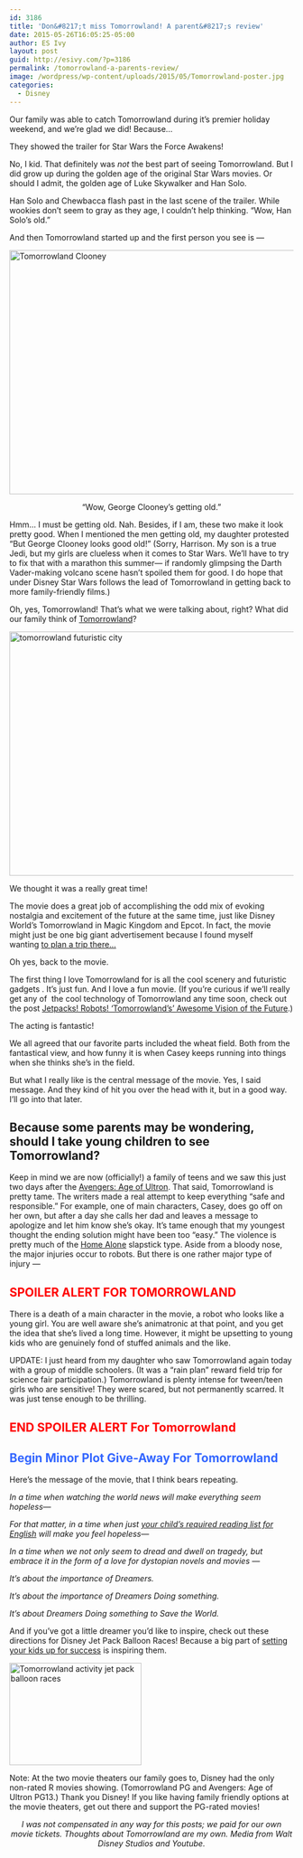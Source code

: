 ```yaml
---
id: 3186
title: 'Don&#8217;t miss Tomorrowland! A parent&#8217;s review'
date: 2015-05-26T16:05:25-05:00
author: ES Ivy
layout: post
guid: http://esivy.com/?p=3186
permalink: /tomorrowland-a-parents-review/
image: /wordpress/wp-content/uploads/2015/05/Tomorrowland-poster.jpg
categories:
  - Disney
---
```

Our family was able to catch Tomorrowland during it’s premier holiday weekend, and we’re glad we did! Because…

They showed the trailer for Star Wars the Force Awakens!<!--more-->

<span class="embed-youtube" style="text-align:center; display: block;"></span>

No, I kid. That definitely was _not_ the best part of seeing Tomorrowland. But I did grow up during the golden age of the original Star Wars movies. Or should I admit, the golden age of Luke Skywalker and Han Solo.

Han Solo and Chewbacca flash past in the last scene of the trailer. While wookies don’t seem to gray as they age, I couldn’t help thinking. “Wow, Han Solo’s old.”

And then Tomorrowland started up and the first person you see is —

<img class="aligncenter size-full wp-image-3187" src="http://esivy.com/wordpress/wp-content/uploads/2015/05/Tomorrowland-Clooney.jpg" alt="Tomorrowland Clooney" width="648" height="432" srcset="https://esivy.com/wordpress/wp-content/uploads/2015/05/Tomorrowland-Clooney.jpg 648w, https://esivy.com/wordpress/wp-content/uploads/2015/05/Tomorrowland-Clooney-300x200.jpg 300w, https://esivy.com/wordpress/wp-content/uploads/2015/05/Tomorrowland-Clooney-624x416.jpg 624w" sizes="(max-width: 648px) 100vw, 648px" /> 

<p style="text-align: center;">
  “Wow, George Clooney’s getting old.”
</p>

Hmm… I must be getting old. Nah. Besides, if I am, these two make it look pretty good. When I mentioned the men getting old, my daughter protested “But George Clooney looks good old!” (Sorry, Harrison. My son is a true Jedi, but my girls are clueless when it comes to Star Wars. We’ll have to try to fix that with a marathon this summer— if randomly glimpsing the Darth Vader-making volcano scene hasn’t spoiled them for good. I do hope that under Disney Star Wars follows the lead of Tomorrowland in getting back to more family-friendly films.)

Oh, yes, Tomorrowland! That’s what we were talking about, right? What did our family think of <a href="http://www.Disney.com/Tomorrowland" target="_blank">Tomorrowland</a>?

<img class="aligncenter size-full wp-image-3188" src="http://esivy.com/wordpress/wp-content/uploads/2015/05/Tomorrowland-city.jpg" alt="tomorrowland futuristic city" width="821" height="432" srcset="https://esivy.com/wordpress/wp-content/uploads/2015/05/Tomorrowland-city.jpg 821w, https://esivy.com/wordpress/wp-content/uploads/2015/05/Tomorrowland-city-300x158.jpg 300w, https://esivy.com/wordpress/wp-content/uploads/2015/05/Tomorrowland-city-624x328.jpg 624w" sizes="(max-width: 821px) 100vw, 821px" /> 

We thought it was a really great time!

The movie does a great job of accomplishing the odd mix of evoking nostalgia and excitement of the future at the same time, just like Disney World’s Tomorrowland in Magic Kingdom and Epcot. In fact, the movie might just be one big giant advertisement because I found myself wanting [to plan a trip there…](http://esivy.com/trip-planning-tips-for-disney-parks/)

Oh yes, back to the movie.

The first thing I love Tomorrowland for is all the cool scenery and futuristic gadgets . It’s just fun. And I love a fun movie. (If you’re curious if we’ll really get any of  the cool technology of Tomorrowland any time soon, check out the post <a href="http://www.livescience.com/50937-tomorrowland-movie-future-tech.html" target="_blank">Jetpacks! Robots! &#8216;Tomorrowland&#8217;s&#8217; Awesome Vision of the Future</a>.)

The acting is fantastic!

We all agreed that our favorite parts included the wheat field. Both from the fantastical view, and how funny it is when Casey keeps running into things when she thinks she&#8217;s in the field.

But what I really like is the central message of the movie. Yes, I said message. And they kind of hit you over the head with it, but in a good way. I’ll go into that later.

## Because some parents may be wondering, should I take young children to see Tomorrowland?

Keep in mind we are now (officially!) a family of teens and we saw this just two days after the <a href="http://marvel.com/movies/movie/193/avengers_age_of_ultron" target="_blank">Avengers: Age of Ultron</a>. That said, Tomorrowland is pretty tame. The writers made a real attempt to keep everything “safe and responsible.” For example, one of main characters, Casey, does go off on her own, but after a day she calls her dad and leaves a message to apologize and let him know she’s okay. It&#8217;s tame enough that my youngest thought the ending solution might have been too &#8220;easy.&#8221; The violence is pretty much of the <a href="http://www.amazon.com/gp/product/B003CSX6HQ/ref=as_li_qf_sp_asin_il_tl?ie=UTF8&camp=1789&creative=9325&creativeASIN=B003CSX6HQ&linkCode=as2&tag=esiv-20&linkId=J2Z3VHIC7F4KSBTA" target="_blank" rel="nofollow">Home Alone</a> slapstick type. Aside from a bloody nose, the major injuries occur to robots. But there is one rather major type of injury —

## <span style="color: #ff0000;">SPOILER ALERT FOR TOMORROWLAND</span>

There is a death of a main character in the movie, a robot who looks like a young girl. You are well aware she’s animatronic at that point, and you get the idea that she’s lived a long time. However, it might be upsetting to young kids who are genuinely fond of stuffed animals and the like.

UPDATE: I just heard from my daughter who saw Tomorrowland again today with a group of middle schoolers. (It was a &#8220;rain plan&#8221; reward field trip for science fair participation.) Tomorrowland is plenty intense for tween/teen girls who are sensitive! They were scared, but not permanently scarred. It was just tense enough to be thrilling.

## <span style="color: #ff0000;">END SPOILER ALERT For Tomorrowland</span>

## <span style="color: #3366ff;">Begin Minor Plot Give-Away For Tomorrowland</span>

Here’s the message of the movie, that I think bears repeating.

_In a time when watching the world news will make everything seem hopeless—_

_For that matter, in a time when just <a href="http://esivy.com/why-is-required-school-reading-so-depressing/" target="_blank">your child’s required reading list for English</a> will make you feel hopeless—_

_In a time when we not only seem to dread and dwell on tragedy, but embrace it in the form of a love for dystopian novels and movies —_

_It’s about the importance of Dreamers._

_It’s about the importance of Dreamers Doing something._

_It’s about Dreamers Doing something to Save the World._

And if you’ve got a little dreamer you’d like to inspire, check out these directions for Disney Jet Pack Balloon Races! Because a big part of [setting your kids up for success](http://esivy.com/success-factors-whats-the-best-way-to-guide-your-child-through-high-school-to-be-a-success-in-college-and-in-life/) is inspiring them.

<a href="http://esivy.com/wordpress/wp-content/uploads/2015/05/tomorrowland_pdf_555d2b6615a90.pdf" target="_blank"><img class="aligncenter size-full wp-image-3193" src="http://esivy.com/wordpress/wp-content/uploads/2015/05/tomorrowland-balloon-race.jpg" alt="Tomorrowland activity jet pack balloon races" width="234" height="181" /></a>

Note: At the two movie theaters our family goes to, Disney had the only non-rated R movies showing. (Tomorrowland PG and Avengers: Age of Ultron PG13.) Thank you Disney! If you like having family friendly options at the movie theaters, get out there and support the PG-rated movies!

<p style="text-align: center;">
  <em>I was not compensated in any way for this posts; we paid for our own movie tickets. Thoughts about Tomorrowland are my own. Media from Walt Disney Studios and Youtube.</em>
</p>